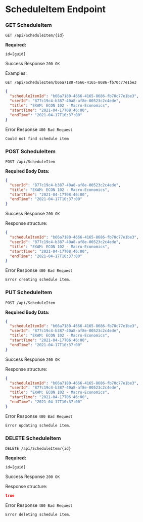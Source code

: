 # ScheduleItem Endpoint

### GET ScheduleItem

`GET /api/ScheduleItem/{id}`

**Required:**

`id=[guid]`

Success Response `200 OK`

Examples:

`GET /api/ScheduleItem/b66a7180-4666-4165-8686-fb70c77e1be3`

```json
{
  "scheduleItemId": "b66a7180-4666-4165-8686-fb70c77e1be3",
  "userId": "877c19c4-b387-40a8-af8e-00523c2c4ede",
  "title": "EXAM: ECON 102 - Macro-Economics",
  "startTime": "2021-04-17T08:46:00",
  "endTime": "2021-04-17T10:37:00"
}
```

Error Response `400 Bad Request`

```
Could not find schedule item
```

### POST ScheduleItem

`POST /api/ScheduleItem`

**Required Body Data:**

```json
{
  "userId": "877c19c4-b387-40a8-af8e-00523c2c4ede",
  "title": "EXAM: ECON 102 - Macro-Economics",
  "startTime": "2021-04-17T08:46:00",
  "endTime": "2021-04-17T10:37:00"
}
```

Success Response `200 OK`

Response structure:

```json
{
  "scheduleItemId": "b66a7180-4666-4165-8686-fb70c77e1be3",
  "userId": "877c19c4-b387-40a8-af8e-00523c2c4ede",
  "title": "EXAM: ECON 102 - Macro-Economics",
  "startTime": "2021-04-17T08:46:00",
  "endTime": "2021-04-17T10:37:00"
}
```

Error Response `400 Bad Request`

`Error creating schedule item.`

### PUT ScheduleItem

`POST /api/ScheduleItem`

**Required Body Data:**

```json
{
  "scheduleItemId": "b66a7180-4666-4165-8686-fb70c77e1be3",
  "userId": "877c19c4-b387-40a8-af8e-00523c2c4ede",
  "title": "EXAM: ECON 102 - Macro-Economics",
  "startTime": "2021-04-17T06:46:00",
  "endTime": "2021-04-17T10:37:00"
}
```

Success Response `200 OK`

Response structure:

```json
{
  "scheduleItemId": "b66a7180-4666-4165-8686-fb70c77e1be3",
  "userId": "877c19c4-b387-40a8-af8e-00523c2c4ede",
  "title": "EXAM: ECON 102 - Macro-Economics",
  "startTime": "2021-04-17T06:46:00",
  "endTime": "2021-04-17T10:37:00"
}
```

Error Response `400 Bad Request`

`Error updating schedule item.`

### DELETE ScheduleItem

`DELETE /api/ScheduleItem/{id}`

**Required:**

`id=[guid]`

Success Response `200 OK`

Response structure:

```json
true
```

Error Response `400 Bad Request`

`Error deleting schedule item.`